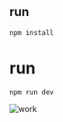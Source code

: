 ## run 
```npm install```

# run 

```npm run dev```

![work](https://github.com/Deepanshu0211/landing-page/blob/main/screenshit/Screenshot%202024-04-09%20191916.png "WORK")
